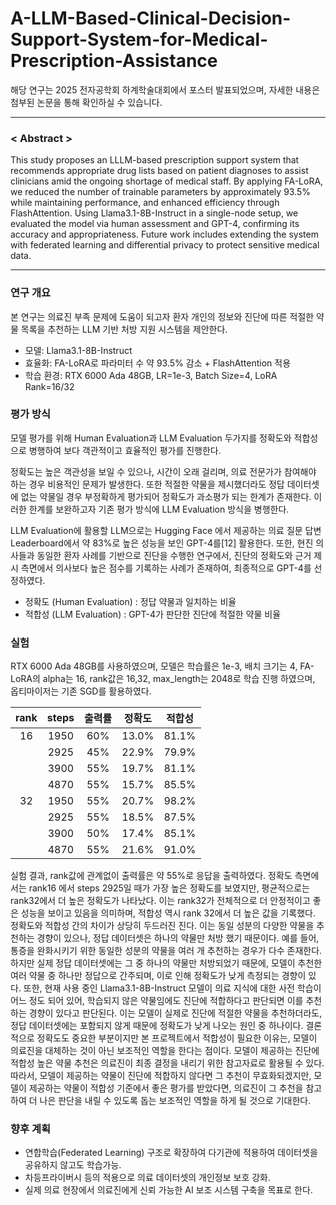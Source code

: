 # A-LLM-Based-Clinical-Decision-Support-System-for-Medical-Prescription-Assistance

해당 연구는 2025 전자공학회 하계학술대회에서 포스터 발표되었으며, 자세한 내용은 첨부된 논문을 통해 확인하실 수 있습니다.

---

### < Abstract >

  This study proposes an LLLM-based prescription support system that recommends appropriate drug lists based on patient diagnoses to assist clinicians amid the ongoing shortage of medical staff. By applying FA-LoRA, we reduced the number of trainable parameters by approximately 93.5% while maintaining performance, and enhanced efficiency through FlashAttention. Using Llama3.1-8B-Instruct in a single-node setup, we evaluated the model via human assessment and GPT-4, confirming its accuracy and appropriateness. Future work includes extending the system with federated learning and differential privacy to protect sensitive medical data.
 
---

### 연구 개요
본 연구는 의료진 부족 문제에 도움이 되고자 환자 개인의 정보와 진단에 따른 적절한 약물 목록을 추천하는 LLM 기반 처방 지원 시스템을 제안한다. 
- 모델: Llama3.1-8B-Instruct
- 효율화: FA-LoRA로 파라미터 수 약 93.5% 감소 + FlashAttention 적용
- 학습 환경: RTX 6000 Ada 48GB, LR=1e-3, Batch Size=4, LoRA Rank=16/32


### 평가 방식
모델 평가를 위해 Human Evaluation과 LLM Evaluation 두가지를 정확도와 적합성으로 병행하여 보다 객관적이고 효율적인 평가를 진행한다.

정확도는 높은 객관성을 보일 수 있으나, 시간이 오래 걸리며, 의료 전문가가 참여해야 하는 경우 비용적인 문제가 발생한다. 또한 적절한 약물을 제시했더라도 정답 데이터셋에 없는 약물일 경우 부정확하게 평가되어 정확도가 과소평가 되는 한계가 존재한다. 이러한 한계를 보완하고자 기존 평가 방식에 LLM Evaluation 방식을 병행한다.

LLM Evaluation에 활용할 LLM으로는 Hugging Face 에서 제공하는 의료 질문 답변 Leaderboard에서 약 83%로 높은 성능을 보인 GPT-4를[12] 활용한다. 또한, 현진 의사들과 동일한 환자 사례를 기반으로 진단을 수행한 연구에서, 진단의 정확도와 근거 제시 측면에서 의사보다 높은 점수를 기록하는 사례가 존재하여, 최종적으로 GPT-4를 선정하였다.

- 정확도 (Human Evaluation) : 정답 약물과 일치하는 비율
- 적합성 (LLM Evaluation) : GPT-4가 판단한 진단에 적절한 약물 비율

### 실험 
RTX 6000 Ada 48GB를 사용하였으며, 모델은 학습률은 1e-3, 배치 크기는 4, FA-LoRA의 alpha는 16, rank값은 16,32, max_length는 2048로 학습 진행 하였으며, 옵티마이저는 기존 SGD를 활용하였다.


|  rank  | steps | 출력률 | 정확도 | 적합성 |
|:------:|:-----:|:------:|:------:|:------:|
|  16    | 1950  |  60%   | 13.0%  | 81.1%  |
|        | 2925  |  45%   | 22.9%  | 79.9%  |
|        | 3900  |  55%   | 19.7%  | 81.1%  |
|        | 4870  |  55%   | 15.7%  | 85.5%  |
|  32    | 1950  |  55%   | 20.7%  | 98.2%  |
|        | 2925  |  55%   | 18.5%  | 87.5%  |
|        | 3900  |  50%   | 17.4%  | 85.1%  |
|        | 4870  |  55%   | 21.6%  | 91.0%  |

실험 결과, rank값에 관계없이 출력률은 약 55%로 응답을 출력하였다. 정확도 측면에서는 rank16 에서 steps 2925일 때가 가장 높은 정확도를 보였지만, 평균적으로는 rank32에서 더 높은 정확도가 나타났다. 이는 rank32가 전체적으로 더 안정적이고 좋은 성능을 보이고 있음을 의미하며, 적합성 역시 rank 32에서 더 높은 값을 기록했다.
정확도와 적합성 간의 차이가 상당히 두드러진 진다. 이는 동일 성분의 다양한 약물을 추천하는 경향이 있으나, 정답 데이터셋은 하나의 약물만 처방 했기 때문이다. 예를 들어, 통증을 완화시키기 위한 동일한 성분의 약물을 여러 개 추천하는 경우가 다수 존재한다. 하지만 실제 정답 데이터셋에는 그 중 하나의 약물만 처방되었기 때문에, 모델이 추천한 여러 약물 중 하나만 정답으로 간주되며, 이로 인해 정확도가 낮게 측정되는 경향이 있다.
또한, 현재 사용 중인 Llama3.1-8B-Instruct 모델이 의료 지식에 대한 사전 학습이 어느 정도 되어 있어, 학습되지 않은 약물임에도 진단에 적합하다고 판단되면 이를 추천하는 경향이 있다고 판단된다. 이는 모델이 실제로 진단에 적절한 약물을 추천하더라도, 정답 데이터셋에는 포함되지 않게 때문에 정확도가 낮게 나오는 원인 중 하나이다.
결론적으로 정확도도 중요한 부분이지만 본 프로젝트에서 적합성이 필요한 이유는, 모델이 의료진을 대체하는 것이 아닌 보조적인 역할을 한다는 점이다. 모델이 제공하는 진단에 적합성 높은 약물 추천은 의료진이 최종 결정을 내리기 위한 참고자료로 활용될 수 있다. 따라서, 모델이 제공하는 약물이 진단에 적합하지 않다면 그 추천이 무효화되겠지만, 모델이 제공하는 약물이 적합성 기준에서 좋은 평가를 받았다면, 의료진이 그 추천을 참고하여 더 나은 판단을 내릴 수 있도록 돕는 보조적인 역할을 하게 될 것으로 기대한다.

### 향후 계획
- 연합학습(Federated Learning) 구조로 확장하여 다기관에 적용하여 데이터셋을 공유하지 않고도 학습가능.
- 차등프라이버시 등의 적용으로 의료 데이터셋의 개인정보 보호 강화.
- 실제 의료 현장에서 의료진에게 신뢰 가능한 AI 보조 시스템 구축을 목표로 한다.
